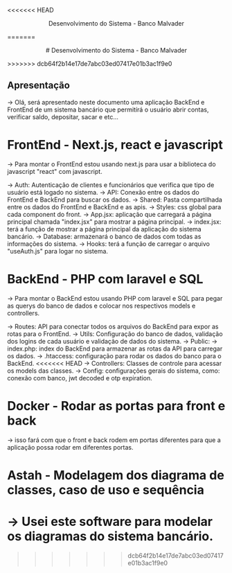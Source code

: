 <<<<<<< HEAD
<p align="center">  Desenvolvimento do Sistema - Banco Malvader </p> 
=======
<p align="center"># Desenvolvimento do Sistema - Banco Malvader</p> 
>>>>>>> dcb64f2b14e17de7abc03ed07417e01b3ac1f9e0

## Apresentação

-> Olá, será apresentado neste documento uma aplicação BackEnd e FrontEnd de um sistema bancário que permitírá o usuário abrir contas, verificar saldo, depositar, sacar e etc...

# FrontEnd - Next.js, react e javascript

-> Para montar o FrontEnd estou usando next.js para usar a biblioteca do javascript "react" com javascript.

-> Auth: Autenticação de clientes e funcionários que verifica que tipo de usuário está logado no sistema.
-> API: Conexão entre os dados do FrontEnd e BackEnd para buscar os dados.
-> Shared: Pasta compartilhada entre os dados do FrontEnd e BackEnd e as apis.
-> Styles: css global para cada component do front.
-> App.jsx: aplicação que carregará a página principal chamada "index.jsx" para mostrar a página principal.
-> index.jsx: terá a função de mostrar a página principal da aplicação do sistema bancário.
-> Database: armazenará o banco de dados com todas as informações do sistema.
-> Hooks: terá a função de carregar o arquivo "useAuth.js" para logar no sistema.


# BackEnd - PHP com laravel e SQL

-> Para montar o BackEnd estou usando PHP com laravel e SQL para pegar as querys do banco de dados e colocar nos respectivos models e controllers.

-> Routes: API para conectar todos os arquivos do BackEnd para expor as rotas para o FrontEnd.
-> Utils: Configuração do banco de dados, validação dos logins de cada usuário e validação de dados do sistema.
-> Public: 
    -> index.php: index do BackEnd para armazenar as rotas da API para carregar os dados.
    -> .htaccess: configuração para rodar os dados do banco para o BackEnd.
<<<<<<< HEAD
    -> Controllers: Classes de controle para acessar os models das classes.
    -> Config: configurações gerais do sistema, como: conexão com banco, jwt decoded e otp expiration.

# Docker - Rodar as portas para front e back

-> isso fará com que o front e back rodem em portas diferentes para que a aplicação possa rodar em diferentes portas.

# Astah - Modelagem dos diagrama de classes, caso de uso e sequência

-> Usei este software para modelar os diagramas do sistema bancário.
=======
>>>>>>> dcb64f2b14e17de7abc03ed07417e01b3ac1f9e0
